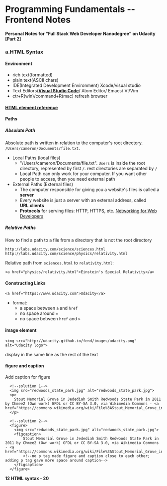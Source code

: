 # Programming Fundamentals -- Frontend Notes

**Personal Notes for "Full Stack Web Developer Nanodegree" on Udacity [Part 2]**

### a.HTML Syntax
  
#### Environment
  - rich text(formatted)
  - plain text(ASCII chars)
  - IDE(Integrated Development Environment) Xcode/visual studio
  - Text Editors([**Visual Studio Code**](https://code.visualstudio.com)/ Atom Editor/ Emacs/ Vi/Vim
  - ctr+R(win)/command+R(mac) refresh browser


#### [HTML element reference](https://developer.mozilla.org/en-US/docs/Web/HTML/Element)

#### Paths

##### _Absolute Path_
  
Absolute path is written in relation to the computer's root directory. `/Users/cameron/Documents/file.txt`.
  
- Local Paths (local files)
  - "/Users/cameron/Documents/file.txt". `Users` is inside the root directory, represented by first `/`. rest directories are separated by `/`
  - Local Path can only work for your computer. If you want other people to access, then you need external path
- External Paths (External files)
  - The computer responsible for giving you a website's files is called a **server**
  - Every website is just a server with an external address, called **URL**.**clients**
  - **Protocols** for serving files: HTTP, HTTPS, etc. [Networking for Web Developers](https://www.udacity.com/course/networking-for-web-developers--ud256)
##### _Relative Paths_

How to find a path to a file from a directory that is not the root directory

```
http://labs.udacity.com/science/sciences.html
http://labs.udacity.com/science/physics/relativity.html
```

Relative path from `sciences.html` to `relativity.html`:

`<a href="physics/relativity.html">Einstein's Special Relativity</a>`

#### Constructing Links

```
<a href="https://www.udacity.com">Udacity</a>
```
- format:
  - a space between `a` and `href`
  - no space around `=`
  - no space between `href` and `>`

#### image element

```
<img src="http://udacity.github.io/fend/images/udacity.png" alt="Udacity logo">
```

display in the same line as the rest of the text

#### figure and caption

Add caption for figure

```
  <!--solution 1-->
  <img src="redwoods_state_park.jpg" alt="redwoods_state_park.jpg">
  <p>
  	Stout Memorial Grove in Jedediah Smith Redwoods State Park in 2011 by Chmee2 (Own work) GFDL or CC BY-SA 3.0, via Wikimedia Commons - <a href="https://commons.wikimedia.org/wiki/File%3AStout_Memorial_Grove_in_Jedediah_Smith_Redwoods_State_Park_in_2011_(22).JPG">Source</a>
  </p>
  
  <!--solution 2-->
  <figure>
  	<img src="redwoods_state_park.jpg" alt="redwoods_state_park.jpg">
  	<figcaption>
  		Stout Memorial Grove in Jedediah Smith Redwoods State Park in 2011 by Chmee2 (Own work) GFDL or CC BY-SA 3.0, via Wikimedia Commons - <a href="https://commons.wikimedia.org/wiki/File%3AStout_Memorial_Grove_in_Jedediah_Smith_Redwoods_State_Park_in_2011_(22).JPG">Source</a>
  		<!--no p tag made figure and caption close to each other; adding p tag gave more space around caption-->
  	</figcaption>
  </figure>
```

**12 HTML syntax - 20**
